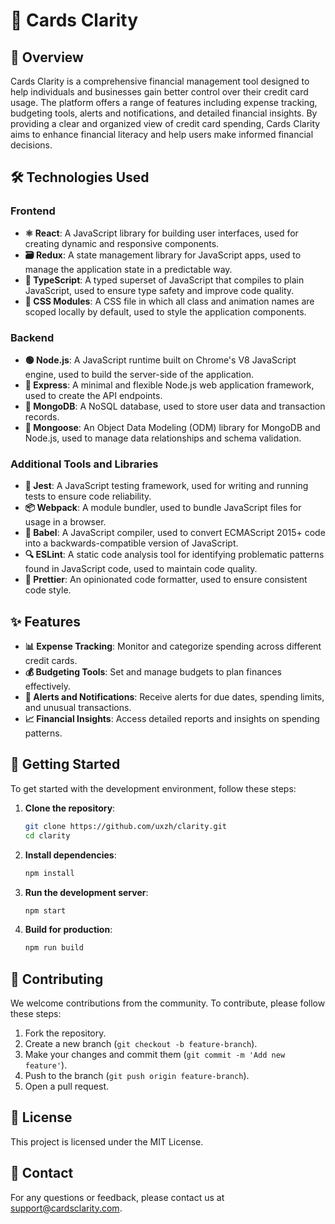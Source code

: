 # 🎴 Cards Clarity

## 📖 Overview

Cards Clarity is a comprehensive financial management tool designed to help individuals and businesses gain better control over their credit card usage. The platform offers a range of features including expense tracking, budgeting tools, alerts and notifications, and detailed financial insights. By providing a clear and organized view of credit card spending, Cards Clarity aims to enhance financial literacy and help users make informed financial decisions.

## 🛠️ Technologies Used

### Frontend
- **⚛️ React**: A JavaScript library for building user interfaces, used for creating dynamic and responsive components.
- **🗃️ Redux**: A state management library for JavaScript apps, used to manage the application state in a predictable way.
- **🔷 TypeScript**: A typed superset of JavaScript that compiles to plain JavaScript, used to ensure type safety and improve code quality.
- **🎨 CSS Modules**: A CSS file in which all class and animation names are scoped locally by default, used to style the application components.

### Backend
- **🟢 Node.js**: A JavaScript runtime built on Chrome's V8 JavaScript engine, used to build the server-side of the application.
- **🚀 Express**: A minimal and flexible Node.js web application framework, used to create the API endpoints.
- **🍃 MongoDB**: A NoSQL database, used to store user data and transaction records.
- **🔗 Mongoose**: An Object Data Modeling (ODM) library for MongoDB and Node.js, used to manage data relationships and schema validation.

### Additional Tools and Libraries
- **🧪 Jest**: A JavaScript testing framework, used for writing and running tests to ensure code reliability.
- **📦 Webpack**: A module bundler, used to bundle JavaScript files for usage in a browser.
- **🔄 Babel**: A JavaScript compiler, used to convert ECMAScript 2015+ code into a backwards-compatible version of JavaScript.
- **🔍 ESLint**: A static code analysis tool for identifying problematic patterns found in JavaScript code, used to maintain code quality.
- **💅 Prettier**: An opinionated code formatter, used to ensure consistent code style.

## ✨ Features

- **📊 Expense Tracking**: Monitor and categorize spending across different credit cards.
- **💰 Budgeting Tools**: Set and manage budgets to plan finances effectively.
- **🔔 Alerts and Notifications**: Receive alerts for due dates, spending limits, and unusual transactions.
- **📈 Financial Insights**: Access detailed reports and insights on spending patterns.

## 🚀 Getting Started

To get started with the development environment, follow these steps:

1. **Clone the repository**:
    ```bash
    git clone https://github.com/uxzh/clarity.git
    cd clarity
    ```

2. **Install dependencies**:
    ```bash
    npm install
    ```

3. **Run the development server**:
    ```bash
    npm start
    ```

4. **Build for production**:
    ```bash
    npm run build
    ```

## 🤝 Contributing

We welcome contributions from the community. To contribute, please follow these steps:

1. Fork the repository.
2. Create a new branch (`git checkout -b feature-branch`).
3. Make your changes and commit them (`git commit -m 'Add new feature'`).
4. Push to the branch (`git push origin feature-branch`).
5. Open a pull request.

## 📜 License

This project is licensed under the MIT License. 

## 📧 Contact

For any questions or feedback, please contact us at support@cardsclarity.com.
